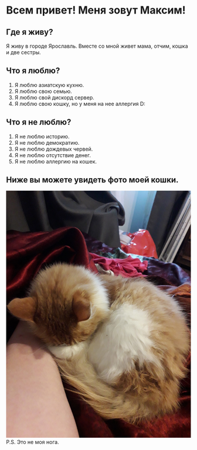 # Всем привет! Меня зовут Максим!

## Где я живу?
Я живу в городе Ярославль.
Вместе со мной живет мама, отчим, кошка и две сестры.

## Что я люблю?
1. Я люблю азиатскую кухню.
2. Я люблю свою семью.
3. Я люблю свой дискорд сервер.
4. Я люблю свою кошку, но у меня на нее аллергия D:

## Что я не люблю?
1. Я не люблю историю.
2. Я не люблю демократию.
3. Я не люблю дождевых червей.
4. Я не люблю отсутствие денег.
5. Я не люблю аллергию на кошек.

## Ниже вы можете увидеть фото моей кошки.
![Alt text](image.png)
P.S. Это не моя нога.
